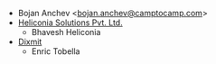 - Bojan Anchev \<bojan.anchev@camptocamp.com\>
- [Heliconia Solutions Pvt. Ltd.](https://www.heliconia.io)
  - Bhavesh Heliconia
- [Dixmit](https://www.dixmit.com)
  - Enric Tobella
